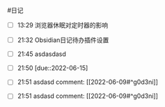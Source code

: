#日记

- [ ] 13:29 浏览器休眠对定时器的影响
- [ ] 21:32 Obsidian日记待办插件设置
- [ ] 21:45 asdasdasd

- [ ] 21:50 [due::2022-06-15]
- [ ] 21:51 asdasd comment: [[2022-06-09#^g0d3ni]]
- [ ] 21:51 asdasd comment: [[2022-06-09#^g0d3ni]]